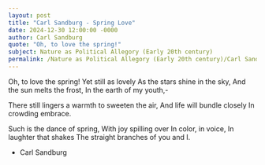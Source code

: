 ```yaml
---
layout: post
title: "Carl Sandburg - Spring Love"
date: 2024-12-30 12:00:00 -0000
author: Carl Sandburg
quote: "Oh, to love the spring!"
subject: Nature as Political Allegory (Early 20th century)
permalink: /Nature as Political Allegory (Early 20th century)/Carl Sandburg/Carl Sandburg - Spring Love
---
```


Oh, to love the spring!
Yet still as lovely
As the stars shine in the sky,
And the sun melts the frost,
In the earth of my youth,-

There still lingers a warmth
to sweeten the air,
And life will bundle closely
In crowding embrace.

Such is the dance of spring,
With joy spilling over
In color, in voice,
In laughter that shakes
The straight branches of you and I.


- Carl Sandburg
